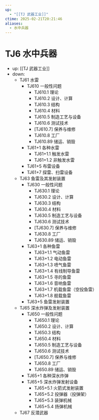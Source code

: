 ```yaml
---
up:
  - "[[TJ 武器工业]]"
ctime: 2025-02-21T20:21:46
aliases:
  - 水中兵器
---
```


# TJ6 水中兵器

- up: [[TJ 武器工业]]
- down:	
	- TJ61 水雷
		- TJ610 一般性问题
			- TJ610.1 理论
			- TJ610.2 设计、计算
			- TJ610.3 结构
			- TJ610.4 材料
			- TJ610.5 制造工艺与设备
			- TJ610.6 测试技术
			- [TJ610.7] 保养与维修
			- TJ610.8 工厂
			- TJ610.89 储运、销毁
		- TJ61+1 各种水雷
			- TJ61+1.1 触发水雷
			- TJ61+1.2 非触发水雷
		- TJ61+5 布雷设备
		- TJ61+7 探雷、扫雷设备
	- TJ63 鱼雷及其发射装置
		- TJ630 一般性问题
			- TJ630.1 理论
			- TJ630.2 设计、计算
			- TJ630.3 结构
			- TJ630.4 材料
			- TJ630.5 制造工艺与设备
			- TJ630.6 测试技术
			- [TJ630.7] 保养与维修
			- TJ630.8 工厂
			- TJ630.89 储运、销毁
		- TJ63+1 各种鱼雷
			- TJ63+1.1 气动鱼雷
			- TJ63+1.2 电动鱼雷
			- TJ63+1.3 喷气鱼雷
			- TJ63+1.4 有线制导鱼雷
			- TJ63+1.5 寻的鱼雷
			- TJ63+1.6 音响鱼雷
			- TJ63+1.7 机载鱼雷（空投鱼雷）
			- TJ63+1.8 舰载鱼雷
		- TJ63+5 鱼雷发射装置
	- TJ65 深水炸弹及发射装置
		- TJ650 一般性问题
			- TJ650.1 理论
			- TJ650.2 设计、计算
			- TJ650.3 结构
			- TJ650.4 材料
			- TJ650.5 制造工艺与设备
			- TJ650.6 测试技术
			- [TJ650.7] 保养与维修
			- TJ650.8 工厂
			- TJ650.89 储运、销毁
		- TJ65+1 各种深水炸弹
		- TJ65+5 深水炸弹发射设备
			- TJ65+5.1 火箭式发射装置
			- TJ65+5.2 投弹器（投弹架）
			- TJ65+5.3 装弹机械
			- TJ65+5.4 扬弹机械
	- TJ67 反潜武器
